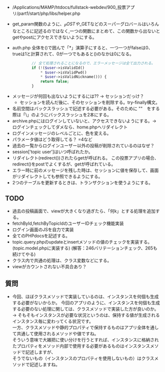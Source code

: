 *  /Applications/MAMP/htdocs/fullstack-webdev/900_投票アプリ/part1/start/php/libs/helper.php  
 - get_param関数のように、$_POSTや$_GETなどのスーパーグロバールはいろんなところに記述るのではなく,一つの関数にまとめて、この関数から出ないとgetやpostにアクセスできないようにする。


*  auth.php 全体を()で囲んで「*」演算子にすると、一つ一つがfalseは0、trueは1と計算されて、0が一つでもあると()のなかは0になる。
```php
            // 全て処理されることになるので、エラーメッセージは全て出力される。
            if (!($user->isValidId()
                * $user->isValidPwd()
                * $user->isValidNickname())) {
                return false;
            }
```

* メッセージが何回も出ないようにするには?? → セッションだっけ？  
  * セッションを読んだ後に、そのセッションを削除する。try-finally構文。
* 名前空間はバックスラッシュで記述する必要がある。そのために ""　をする際は「\\」のようにバックスラッシュを2本にする。　　
* archive.phpにはログインしていないと、アクセスできないようにする。→　ログインチェックしてダメなら、home.phpへリダイレクト  
* ログインメッセージのレベルごとに、色を変える。
* パラメータ値はどう取得してる？ =4など
* 過去の一覧からログインユーザー以外の投稿が削除されているのはなぜ？
* session['topic user']はいつ呼ばれたか。
* リダイレクト(redirect())されたらgetが呼ばれる。
この投票アプリの場合、redirect()をpostでよくするが、getが呼ばれている。  
* エラー時に前のメッセージを残した時は、セッションに値を保存して、画面がリダイレクトしても参照できるようにする。
* 2つのテーブルを更新するときは、トランザクションを使うようにする。


## TODO  
- 過去の投稿画面で、viewが大きくなり過ぎたら、「何k」とする処理を追加する。  
- fetchById,fetchByTopicIdのユーザーIDチェック機能実装
- ログイン画面のJSを自力で実装  
- 全てのPHPdocsを記述する。  
- topic.query.phpのupdateとinsertメソッドの値のチェックを実装する。(topic.model.phpに実装する) (解答：246バリテーションチェック、265も続けてやる)  
- クラス内で共通の処理は、クラス変数などにする。
- viewがカウントされない不具合あり？

## 質問  
- 今回、ほぼクラスメソッドで実装しているのは、インスタンスを何個も生成する必要がないからか。
今回のアプリのように、インスタンスを何個も生成する必要のない処理に関しては、クラスメソッドで実装した方が良いのか。  
→ そもそもインスタンスが必要な状況というのは、保持する値が生成されるインスタンス毎に変わってくる状況です。  
一方、クラスメソッドや静的プロパティで保持するものはアプリ全体を通して共通して使用されるメソッドや値ですね。  
そういう意味で大雑把に使い分けを行うとすれば、インスタンスに格納されたプロパティをメソッド内部で使用する必要があるものはインスタンスメソッドで記述しますが、  
そうでないもの（インスタンスのプロパティを使用しないもの）はクラスメソッドで記述しますね。